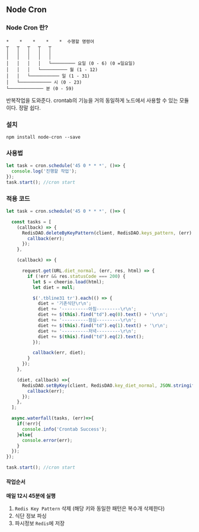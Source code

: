 ## Node Cron

### Node Cron 란?
```
*    *    *    *    *  수행할 명령어
┬   ┬   ┬   ┬   ┬
│   │   │   │   │
│   │   │   │   │
│   │   │   │   └───────── 요일 (0 - 6) (0 =일요일)
│   │   │   └────────── 월 (1 - 12)
│   │   └─────────── 일 (1 - 31)
│   └──────────── 시 (0 - 23)
└───────────── 분 (0 - 59)
```
반복작업을 도와준다. crontab의 기능을 거의 동일하게 노드에서 사용할 수 있는 모듈이다. 정말 쉽다.


### 설치

```
npm install node-cron --save
```

### 사용법

```javascript
let task = cron.schedule('45 0 * * *', ()=> {
  console.log('진행할 작업');
});
task.start(); //cron start
```

### 적용 코드

```javascript
let task = cron.schedule('45 0 * * *', ()=> {

  const tasks = [
    (callback) => {
      RedisDAO.deleteByKeyPattern(client, RedisDAO.keys_pattern, (err) => {
        callback(err);
      });
    },

    (callback) => {

      request.get(URL.diet_normal, (err, res, html) => {
        if (!err && res.statusCode === 200) {
          let $ = cheerio.load(html);
          let diet = null;

          $('.tbline31 tr').each(() => {
            diet = '기존식단\r\n';
            diet += '----------아침---------\r\n';
            diet += $(this).find("td").eq(0).text() + '\r\n';
            diet += '----------점심---------\r\n';
            diet += $(this).find("td").eq(1).text() + '\r\n';
            diet += '----------저녁---------\r\n';
            diet += $(this).find("td").eq(2).text();
          });

          callback(err, diet);
        }
      });
    },

    (diet, callback) =>{
      RedisDAO.setByKey(client, RedisDAO.key_diet_normal, JSON.stringify(diet), (err) => {
        callback(err);
      });
    },
  ];

  async.waterfall(tasks, (err)=>{
    if(!err){
      console.info('Crontab Success');
    }else{
      console.error(err);
    }
  });
});

task.start(); //cron start
```

#### 작업순서
**매일 12시 45분에 실행**
1. `Redis Key Pattern` 삭제 (해당 키와 동일한 패턴은 복수개 삭제한다)
2. 식단 정보 파싱
3. 파시정보 `Redis`에 저장
